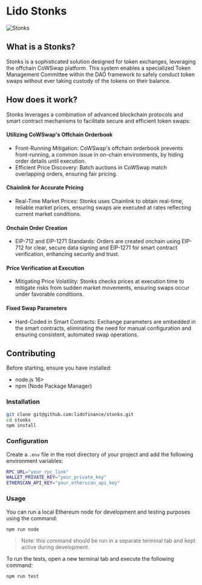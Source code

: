 # Lido Stonks

![Stonks](https://raw.githubusercontent.com/lidofinance/stonks/main/assets/stonks.jpg)

## What is a Stonks?

Stonks is a sophisticated solution designed for token exchanges, leveraging the offchain CoWSwap platform. This system enables a specialized Token Management Committee within the DAO framework to safely conduct token swaps without ever taking custody of the tokens on their balance.

## How does it work?

Stonks leverages a combination of advanced blockchain protocols and smart contract mechanisms to facilitate secure and efficient token swaps:

#### Utilizing CoWSwap's Offchain Orderbook
- Front-Running Mitigation: CoWSwap's offchain orderbook prevents front-running, a common issue in on-chain environments, by hiding order details until execution.
- Efficient Price Discovery: Batch auctions in CoWSwap match overlapping orders, ensuring fair pricing.
#### Chainlink for Accurate Pricing
- Real-Time Market Prices: Stonks uses Chainlink to obtain real-time, reliable market prices, ensuring swaps are executed at rates reflecting current market conditions.
#### Onchain Order Creation
- EIP-712 and EIP-1271 Standards: Orders are created onchain using EIP-712 for clear, secure data signing and EIP-1271 for smart contract verification, enhancing security and trust.
#### Price Verification at Execution
- Mitigating Price Volatility: Stonks checks prices at execution time to mitigate risks from sudden market movements, ensuring swaps occur under favorable conditions.
#### Fixed Swap Parameters
- Hard-Coded in Smart Contracts: Exchange parameters are embedded in the smart contracts, eliminating the need for manual configuration and ensuring consistent, automated swap operations.


## Contributing

Before starting, ensure you have installed:

- node.js 16>
- npm (Node Package Manager)

### Installation

```sh
git clone git@github.com:lidofinance/stonks.git
cd stonks
npm install
```

### Configuration
Create a `.env` file in the root directory of your project and add the following environment variables:

```sh
RPC_URL="your_rpc_link"
WALLET_PRIVATE_KEY="your_private_key"
ETHERSCAN_API_KEY="your_etherscan_api_key"
```

### Usage
You can run a local Ethereum node for development and testing purposes using the command:
```sh
npm run node
```
> Note: this command should be run in a separate terminal tab and kept active during development.

To run the tests, open a new terminal tab and execute the following command:

```sh
npm run test
```